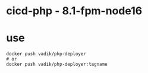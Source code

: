 # cicd-php - 8.1-fpm-node16

# use
```shell
docker push vadik/php-deployer
# or
docker push vadik/php-deployer:tagname
```